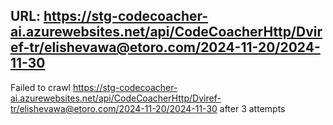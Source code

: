 URL: https://stg-codecoacher-ai.azurewebsites.net/api/CodeCoacherHttp/Dviref-tr/elishevawa@etoro.com/2024-11-20/2024-11-30
---
Failed to crawl https://stg-codecoacher-ai.azurewebsites.net/api/CodeCoacherHttp/Dviref-tr/elishevawa@etoro.com/2024-11-20/2024-11-30 after 3 attempts